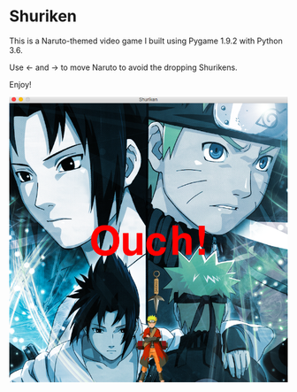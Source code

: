 # Shuriken

This is a Naruto-themed video game I built using Pygame 1.9.2 with Python 3.6. 

Use <- and -> to move Naruto to avoid the dropping Shurikens. 

Enjoy! 

![Alt text](ScreenShot.png?raw=true "ScreenShot")
